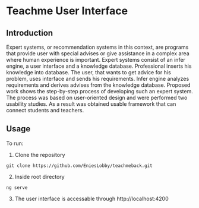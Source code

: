 # Teachme User Interface

## Introduction
Expert systems, or recommendation systems in this context, are programs that provide user with special advises or give assistance in a complex area where human experience is important. Expert systems consist of an infer engine, a user interface and a knowledge database. Professional inserts his knowledge into database. The user, that wants to get advice for his problem, uses interface and sends his requirements. Infer engine analyzes requirements and derives advises from the knowledge database. Proposed work shows the step-by-step process of developing such an expert system. The process was based on user-oriented design and were performed two usability studies. As a result was obtained usable framework that can connect students and teachers.


## Usage
To run:
1. Clone the repository

```
git clone https://github.com/EniesLobby/teachmeback.git
```

2. Inside root directory 

```
ng serve
```

3. The user interface is accessable through http://localhost:4200